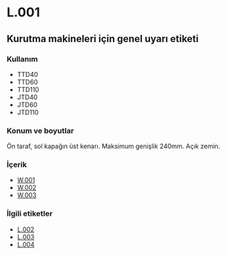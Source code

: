 # L.001

## Kurutma makineleri için genel uyarı etiketi

### Kullanım

* TTD40
* TTD60
* TTD110
* JTD40
* JTD60
* JTD110

### Konum ve boyutlar

Ön taraf, sol kapağın üst kenarı. Maksimum genişlik 240mm. Açık zemin.

### İçerik

* [W.001](../warn/W.001.tr.md)
* [W.002](../warn/W.002.tr.md)
* [W.003](../warn/W.003.tr.md)

### İlgili etiketler

* [L.002](./L.002.md)
* [L.003](./L.003.md)
* [L.004](./L.004.md)

